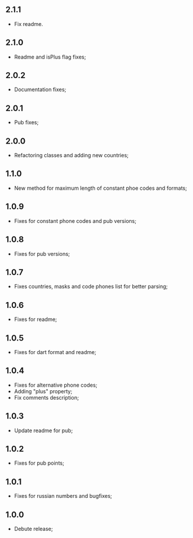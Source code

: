 ## 2.1.1
* Fix readme.

## 2.1.0
* Readme and isPlus flag fixes;

## 2.0.2
* Documentation fixes;

## 2.0.1
* Pub fixes;

## 2.0.0
* Refactoring classes and adding new countries;

## 1.1.0
* New method for maximum length of constant phoe codes and formats;

## 1.0.9
* Fixes for constant phone codes and pub versions;

## 1.0.8
* Fixes for pub versions;

## 1.0.7
* Fixes countries, masks and code phones list for better parsing;

## 1.0.6
* Fixes for readme;

## 1.0.5
* Fixes for dart format and readme;

## 1.0.4
* Fixes for alternative phone codes;
* Adding "plus" property;
* Fix comments description;

## 1.0.3
* Update readme for pub;

## 1.0.2
* Fixes for pub points;

## 1.0.1
* Fixes for russian numbers and bugfixes;

## 1.0.0
* Debute release;